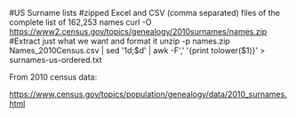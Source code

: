 #US Surname lists
#zipped Excel and CSV (comma separated) files of the complete list of 162,253 names
curl -O https://www2.census.gov/topics/genealogy/2010surnames/names.zip
#Extract just what we want and format it
unzip -p names.zip Names_2010Census.csv | sed '1d;$d' | awk -F',' '{print tolower($1)}' > surnames-us-ordered.txt



From 2010 census data:

https://www.census.gov/topics/population/genealogy/data/2010_surnames.html